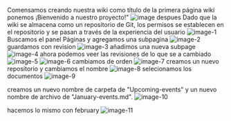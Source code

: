 Comensamos creando nuestra wiki como título de la primera página wiki ponemos ¡Bienvenido a nuestro proyecto!"
![image](https://github.com/cristiandavid0124/Azure_DevOps_Lab2/assets/111905823/10174313-9f13-4f14-a528-a9ccd882bb81)
despues Dado que la wiki se almacena como un repositorio de Git, los permisos se establecen en el repositorio y se pasan a través de la experiencia del usuario
![image-1](https://github.com/cristiandavid0124/Azure_DevOps_Lab2/assets/111905823/898a76fd-f492-4cfa-970c-5dd0a903d093)
Buscamos el panel Páginas y agregamos una subpagina
![image-2](https://github.com/cristiandavid0124/Azure_DevOps_Lab2/assets/111905823/16a1cc18-fd8d-46dd-be6f-87f29b58ab30)
guardamos con revision 
![image-3](https://github.com/cristiandavid0124/Azure_DevOps_Lab2/assets/111905823/d182d8c2-2e1e-4315-9b49-2f9198667934)
añadimos una nueva subpage 
![image-4](https://github.com/cristiandavid0124/Azure_DevOps_Lab2/assets/111905823/55877f24-9656-4fbb-9d50-b4fa06e699cd)
ahora podemos veer las revisiones de lo que se a cambiado![image-5](https://github.com/cristiandavid0124/Azure_DevOps_Lab2/assets/111905823/b69e9c89-b3b6-4f3a-b795-5e5fc3563629)
![image-6](https://github.com/cristiandavid0124/Azure_DevOps_Lab2/assets/111905823/4a40707b-8d53-4977-b788-917175ac9967)
cambiamos de orden 
![image-7](https://github.com/cristiandavid0124/Azure_DevOps_Lab2/assets/111905823/ea5510b5-e52d-41f1-882f-5b08d2479491)
creamos un nuevo repositorio y cambiamos el nombre 
![image-8](https://github.com/cristiandavid0124/Azure_DevOps_Lab2/assets/111905823/2d7fbb99-04e7-48e2-bd05-547d6b33ad3e)
selecionamos los documentos 
![image-9](https://github.com/cristiandavid0124/Azure_DevOps_Lab2/assets/111905823/a8c78a6b-150d-455b-897b-dfd85d557296)

creamos un nuevo nombre de carpeta de "Upcoming-events" y un nuevo nombre de archivo de "January-events.md". 
![image-10](https://github.com/cristiandavid0124/Azure_DevOps_Lab2/assets/111905823/19ec2ac9-12e9-4dcf-ad3e-8bce8853f0b7)

hacemos lo mismo con february ![image-11](https://github.com/cristiandavid0124/Azure_DevOps_Lab2/assets/111905823/35789493-8dce-45d5-ba23-55694eeaa4bd)





